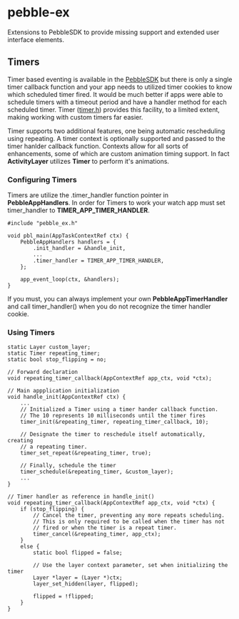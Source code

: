 # pebble-ex #

Extensions to PebbleSDK to provide missing support and extended user interface elements.

## Timers ##
Timer based eventing is available in the [PebbleSDK](https://github.com/pebble/pebblekit) but there is only a single timer callback function and your app needs to utilized timer cookies to know which scheduled timer fired. It would be much better if apps were able to schedule timers with a timeout period and have a handler method for each scheduled timer. Timer ([timer.h](/pebble-ex/scr/timer.h)) provides this facility, to a limited extent, making working with custom timers far easier.

Timer supports two additional features, one being automatic rescheduling using repeating. A timer context is optionally supported  and passed to the timer hanlder callback function. Contexts allow for all sorts of enhancements, some of which are custom animation timing support. In fact **ActivityLayer** utilizes **Timer** to perform it's animations.

### Configuring Timers ###
Timers are utilize the .timer_handler function pointer in **PebbleAppHandlers**. In order for Timers to work your watch app must set timer_handler to **TIMER_APP_TIMER_HANDLER**.

	#include "pebble_ex.h"
	
	void pbl_main(AppTaskContextRef ctx) {
		PebbleAppHandlers handlers = {
			.init_handler = &handle_init,
			...
			.timer_handler = TIMER_APP_TIMER_HANDLER,
		};
	
		app_event_loop(ctx, &handlers);
	}

If you must, you can always implement your own **PebbleAppTimerHandler** and call timer_handler() when you do not recognize the timer handler cookie. 

### Using Timers ###

	static Layer custom_layer;
	static Timer repeating_timer;
	static bool stop_flipping = no;
	
	// Forward declaration
	void repeating_timer_callback(AppContextRef app_ctx, void *ctx);
	
	// Main appplication initialization
	void handle_init(AppContextRef ctx) {
		...
		// Initialized a Timer using a timer hander callback function.
		// The 10 represents 10 milliseconds until the timer fires
		timer_init(&repeating_timer, repeating_timer_callback, 10);
		
		// Designate the timer to reschedule itself automatically, creating
		// a repeating timer.
		timer_set_repeat(&repeating_timer, true);
		
		// Finally, schedule the timer
		timer_schedule(&repeating_timer, &custom_layer);
		...
	}
	
	// Timer handler as reference in handle_init()
	void repeating_timer_callback(AppContextRef app_ctx, void *ctx) {
		if (stop_flipping) {
			// Cancel the timer, preventing any more repeats scheduling.
			// This is only required to be called when the timer has not
			// fired or when the timer is a repeat timer.
			timer_cancel(&repeating_timer, app_ctx);
		}
		else {
			static bool flipped = false;
			
			// Use the layer context parameter, set when initializing the timer
			Layer *layer = (Layer *)ctx;
			layer_set_hidden(layer, flipped);
			
			flipped = !flipped;
		}
	}
